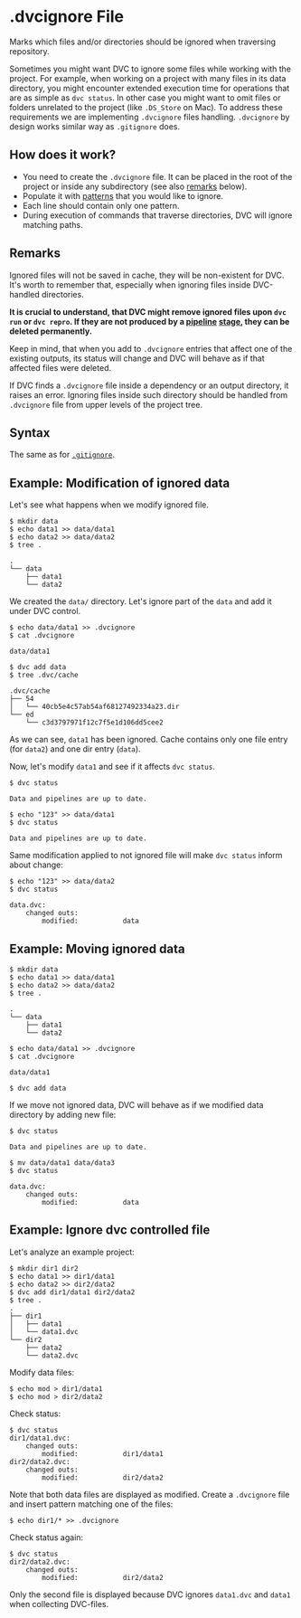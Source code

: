 # .dvcignore File

Marks which files and/or directories should be ignored when traversing
repository.

Sometimes you might want DVC to ignore some files while working with the
project. For example, when working on a project with many files in its data
directory, you might encounter extended execution time for operations that are
as simple as `dvc status`. In other case you might want to omit files or folders
unrelated to the project (like `.DS_Store` on Mac). To address these
requirements we are implementing `.dvcignore` files handling. `.dvcignore` by
design works similar way as `.gitignore` does.

## How does it work?

- You need to create the `.dvcignore` file. It can be placed in the root of the
  project or inside any subdirectory (see also [remarks](#Remarks) below).
- Populate it with [patterns](https://git-scm.com/docs/gitignore) that you would
  like to ignore.
- Each line should contain only one pattern.
- During execution of commands that traverse directories, DVC will ignore
  matching paths.

## Remarks

Ignored files will not be saved in cache, they will be non-existent for DVC.
It's worth to remember that, especially when ignoring files inside DVC-handled
directories.

**It is crucial to understand, that DVC might remove ignored files upon
`dvc run` or `dvc repro`. If they are not produced by a
[pipeline](/doc/commands-reference/pipeline)
[stage](/doc/commands-reference/run), they can be deleted permanently.**

Keep in mind, that when you add to `.dvcignore` entries that affect one of the
existing <abbr>outputs</abbr>, its status will change and DVC will behave as if
that affected files were deleted.

If DVC finds a `.dvcignore` file inside a dependency or an <abbr>output</abbr>
directory, it raises an error. Ignoring files inside such directory should be
handled from `.dvcignore` file from upper levels of the project tree.

## Syntax

The same as for [`.gitignore`](https://git-scm.com/docs/gitignore).

## Example: Modification of ignored data

Let's see what happens when we modify ignored file.

```dvc
$ mkdir data
$ echo data1 >> data/data1
$ echo data2 >> data/data2
$ tree .

.
└── data
    ├── data1
    └── data2
```

We created the `data/` directory. Let's ignore part of the `data` and add it
under DVC control.

```dvc
$ echo data/data1 >> .dvcignore
$ cat .dvcignore

data/data1

$ dvc add data
$ tree .dvc/cache

.dvc/cache
├── 54
│   └── 40cb5e4c57ab54af68127492334a23.dir
└── ed
    └── c3d3797971f12c7f5e1d106dd5cee2
```

As we can see, `data1` has been ignored. Cache contains only one file entry (for
`data2`) and one dir entry (`data`).

Now, let's modify `data1` and see if it affects `dvc status`.

```dvc
$ dvc status

Data and pipelines are up to date.

$ echo "123" >> data/data1
$ dvc status

Data and pipelines are up to date.
```

Same modification applied to not ignored file will make `dvc status` inform
about change:

```dvc
$ echo "123" >> data/data2
$ dvc status

data.dvc:
	changed outs:
		modified:           data
```

## Example: Moving ignored data

```dvc
$ mkdir data
$ echo data1 >> data/data1
$ echo data2 >> data/data2
$ tree .

.
└── data
    ├── data1
    └── data2

$ echo data/data1 >> .dvcignore
$ cat .dvcignore

data/data1

$ dvc add data
```

If we move not ignored data, DVC will behave as if we modified data directory by
adding new file:

```dvc
$ dvc status

Data and pipelines are up to date.

$ mv data/data1 data/data3
$ dvc status

data.dvc:
	changed outs:
		modified:           data
```

## Example: Ignore dvc controlled file

Let's analyze an example project:

```dvc
$ mkdir dir1 dir2
$ echo data1 >> dir1/data1
$ echo data2 >> dir2/data2
$ dvc add dir1/data1 dir2/data2
$ tree .
.
├── dir1
│   ├── data1
│   └── data1.dvc
└── dir2
    ├── data2
    └── data2.dvc
```

Modify data files:

```dvc
$ echo mod > dir1/data1
$ echo mod > dir2/data2
```

Check status:

```dvc
$ dvc status
dir1/data1.dvc:
	changed outs:
		modified:           dir1/data1
dir2/data2.dvc:
	changed outs:
		modified:           dir2/data2
```

Note that both data files are displayed as modified. Create a `.dvcignore` file
and insert pattern matching one of the files:

```dvc
$ echo dir1/* >> .dvcignore
```

Check status again:

```dvc
$ dvc status
dir2/data2.dvc:
	changed outs:
		modified:           dir2/data2
```

Only the second file is displayed because DVC ignores `data1.dvc` and `data1`
when collecting DVC-files.
